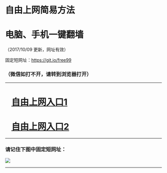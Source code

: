 ﻿# 自由上网简易方法

# 电脑、手机一键翻墙

（2017/10/09 更新，网址有效）

固定短网址：https://git.io/free99

### （微信如打不开，请转到浏览器打开）


***





# &nbsp;&nbsp; <a href="http://ft320895396.fwq-tz-1001.info/fwqtz01.html?t=100900125607 " target="_blank">自由上网入口1</a>
# &nbsp;&nbsp; <a href="http://ft631229659.fwq-tz-1002.info/fwqtz02.html?t=100900123342 " target="_blank">自由上网入口2</a>
***

### 请记住下图中固定短网址：

<img src="https://s3-us-west-2.amazonaws.com/fwq-1001/yjfq-20170905okok.png" /> 


***

